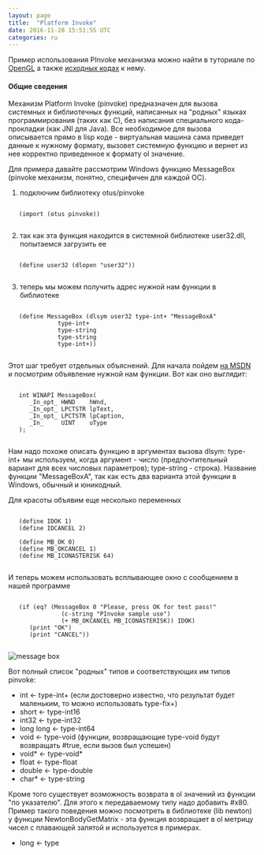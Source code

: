 ```yaml
---
layout: page
title:  "Platform Invoke"
date: 2016-11-28 15:51:55 UTC
categories: ru
---
```


   Пример использования PInvoke механизма можно найти в туториале по [OpenGL](?ru/opengl) а также [исходных кодах](https://github.com/yuriy-chumak/ol/tree/master/tutorial/OpenGL) к нему.
   
#### Общие сведения

   Механизм Platform Invoke (pinvoke) предназначен для вызова системных и библиотечных функций, написанных на "родных" языках программирования (таких как С), без написания специального кода-прокладки (как JNI для Java). Все необходимое для вызова описывается прямо в lisp коде - виртуальная машина сама приведет данные к нужному формату, вызовет системную функцию и вернет из нее корректно приведенное к формату ol значение.

   Для примера давайте рассмотрим Windows функцию MessageBox (pinvoke механизм, понятно, специфичен для каждой ОС).

   1) подключим библиотеку otus/pinvoke
   <pre><code data-language="scheme">
   (import (otus pinvoke))
   </code></pre>

   2) так как эта функция находится в системной библиотеке user32.dll, попытаемся загрузить ее
   <pre><code data-language="scheme">
   (define user32 (dlopen "user32"))
   </code></pre>

   3) теперь мы можем получить адрес нужной нам функции в библиотеке
   <pre><code data-language="scheme">
   (define MessageBox (dlsym user32 type-int+ "MessageBoxA"
              type-int+
              type-string
              type-string
              type-int+))
   </code></pre>

   Этот шаг требует отдельных объяснений. Для начала пойдем [на MSDN](https://msdn.microsoft.com/en-us/library/windows/desktop/ms645505.aspx) и посмотрим объявление нужной нам функции. Вот как оно выглядит:
   <pre><code data-language="с">
   int WINAPI MessageBox(
      _In_opt_ HWND    hWnd,
      _In_opt_ LPCTSTR lpText,
      _In_opt_ LPCTSTR lpCaption,
      _In_     UINT    uType
   );
   </code></pre>

   Нам надо похоже описать функцию в аргументах вызова dlsym: type-int+ мы используем, когда аргумент - число (предпочтительный вариант для всех числовых параметров); type-string - строка). Название функции "MessageBoxA", так как есть два варианта этой функции в Windows, обычный и юникодный.

   Для красоты объявим еще несколько переменных
   <pre><code data-language="scheme">
   (define IDOK 1)
   (define IDCANCEL 2)

   (define MB_OK 0)
   (define MB_OKCANCEL 1)
   (define MB_ICONASTERISK 64)
   </code></pre>

   И теперь можем использовать всплывающее окно с сообщением в нашей программе
   <pre><code data-language="scheme">
   (if (eq? (MessageBox 0 "Please, press OK for test pass!"
               (c-string "PInvoke sample use")
               (+ MB_OKCANCEL MB_ICONASTERISK)) IDOK)
      (print "OK")
      (print "CANCEL"))
   </code></pre>

   ![message box](assets/messagebox.png)
   
   Вот полный список "родных" типов и соответствующих им типов pinvoke:
   
  * int <- type-int+ (если достоверно известно, что результат будет маленьким, то можно использовать type-fix+)
  * short <- type-int16
  * int32 <- type-int32
  * long long <- type-int64
  * void <- type-void (функции, возвращающие type-void будут возвращать #true, если вызов был успешен)
  * void* <- type-void*
  * float <- type-float
  * double <- type-double
  * char* <- type-string
  
   Кроме того существует возможность возврата в ol значений из функции "по указателю". Для этого к передаваемому типу надо добавить #x80. Пример такого поведения можно посмотреть в библиотеке (lib newton) у функции NewtonBodyGetMatrix - эта функция возвращает в ol метрицу чисел с плавающей запятой и используется в примерах.
  * long <- type
